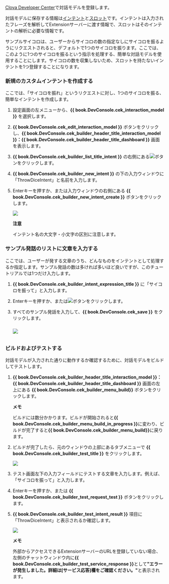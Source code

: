 ﻿<a href="{{ book.DeveloperConsoleURL }}" target="_blank">Clova Developer Center</a>で対話モデルを登録します。

対話モデルに保存する情報は[インテント](/Design/Design_Custom_Extension.md#Intent)と[スロット](/Design/Design_Custom_Extension.md#Slot)です。インテントは入力されたフレーズを解析してExtensionサーバーに渡す情報で、スロットはそのインテントの解析に必要な情報です。

サンプルサイコロは、ユーザーからサイコロの数の指定なしにサイコロを振るようにリクエストされると、デフォルトで1つのサイコロを振ります。ここでは、このように1つのサイコロを振るという指示を処理する、簡単な対話モデルを使用することにします。サイコロの数を収集しないため、スロットを持たないインテントを1つ登録することになります。

### 新規のカスタムインテントを作成する
ここでは、「サイコロを振れ」というリクエストに対し、1つのサイコロを振る、簡単なインテントを作成します。

1. 設定画面の左メニューから、**{{ book.DevConsole.cek_interaction_model }}** を選択します。
2. **{{ book.DevConsole.cek_edit_interaction_model }}** ボタンをクリックし、**{{ book.DevConsole.cek_builder_header_title_interaction_model }}：{{ book.DevConsole.cek_builder_header_title_dashboard }}** 画面を表示します。
3. **{{ book.DevConsole.cek_builder_list_title_intent }}** の右側にある<img class="inlineImage" src="/Develop/Assets/Images/DevConsole_Plus_Button.png" />ボタンをクリックします。
4. **{{ book.DevConsole.cek_builder_new_intent }}** の下の入力ウィンドウに「ThrowDiceIntent」と名前を入力します。
5. Enterキーを押すか、または入力ウィンドウの右側にある **{{ book.DevConsole.cek_builder_new_intent_create }}** ボタンをクリックします。

	<img src="/Develop/Assets/Images/CEK_Tutorial_NewIntent.png" style=" max-width:800px;" />

	<div class="danger">
		<p><strong>注意</strong></p>
		<p>インテント名の大文字・小文字の区別に注意します。</p>
	</div>

### サンプル発話のリストに文章を入力する
ここでは、ユーザーが発する文章のうち、どんなものをインテントとして処理するか指定します。サンプル発話の数は多ければ多いほど良いですが、このチュートリアルでは1つだけ入力します。
1. **{{ book.DevConsole.cek_builder_intent_expression_title }}** に「サイコロを振って」と入力します。
2. Enterキーを押すか、または<img class="inlineImage" src="/Develop/Assets/Images/DevConsole_Plus_Button.png" />ボタンをクリックします。
3. すべてのサンプル発話を入力して、**{{ book.DevConsole.cek_save }}** をクリックします。

	<img src="/Develop/Assets/Images/CEK_Tutorial_SpeechExample.png" style=" max-width:800px; margin-top:10px; margin-bottom:10px;" />

### ビルドおよびテストする
対話モデルが入力された通りに動作するか確認するために、対話モデルをビルドしてテストします。

1. **{{ book.DevConsole.cek_builder_header_title_interaction_model }}：{{ book.DevConsole.cek_builder_header_title_dashboard }}** 画面の左上にある **{{ book.DevConsole.cek_builder_menu_build}}** ボタンをクリックします。

	<div class="note">
		<p><strong>メモ</strong></p>
		<p>ビルドには数分かかります。ビルドが開始されると<strong>{{ book.DevConsole.cek_builder_menu_build_in_progress }}</strong>に変わり、ビルドが完了すると<strong>{{ book.DevConsole.cek_builder_menu_build}}</strong>に戻ります。</p>
	</div>

2. ビルドが完了したら、元のウィンドウの上部にあるタブメニューで **{{ book.DevConsole.cek_builder_test_title }}** をクリックします。

	<img src="/Develop/Assets/Images/CEK_Tutorial_Enter_Simulator.png" style="max-width:800px;"/>

3. テスト画面左下の入力フィールドにテストする文章を入力します。例えば、「サイコロを振って」と入力します。

4. Enterキーを押すか、または **{{ book.DevConsole.cek_builder_test_request_test }}** ボタンをクリックします。

5. **{{ book.DevConsole.cek_builder_test_intent_result }}** 項目に「ThrowDiceIntent」と表示されるか確認します。

	<img src="/Develop/Assets/Images/CEK_Tutorial_Test.png" style="max-width:800px;"/>

	<div class="note">
    <p><strong>メモ</strong></p>
    <p>外部からアクセスできるExtensionサーバーのURLを登録していない場合、左側のチャットウィンドウ内に<strong>{{ book.DevConsole.cek_builder_test_service_response }}</strong>として<strong>"エラーが発生しました。詳細は[サービス応答]欄をご確認ください。"</strong>と表示されます。</p>
	</div>
